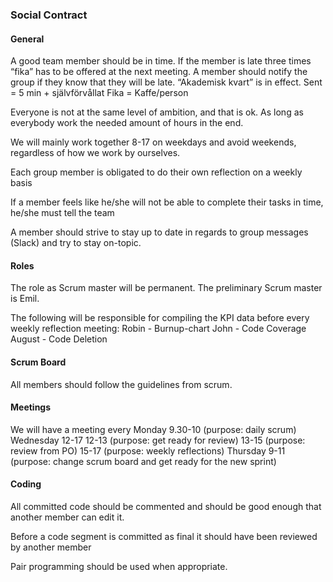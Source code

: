 ### Social Contract

#### General 
A good team member should be in time. If the member is late three times “fika” has to be offered at the next meeting. A member should notify the group if they know that they will be late. “Akademisk kvart” is in effect.
Sent = 5 min + självförvållat
Fika = Kaffe/person

Everyone is not at the same level of ambition, and that is ok. As long as everybody work the needed amount of hours in the end. 

We will mainly work together 8-17 on weekdays and avoid weekends, regardless of how we work by ourselves.

Each group member is obligated to do their own reflection on a weekly basis

If a member feels like he/she will not be able to complete their tasks in time, he/she must tell the team

A member should strive to stay up to date in regards to group messages (Slack) and try to stay on-topic.


#### Roles
The role as Scrum master will be permanent. The preliminary Scrum master is Emil.

The following will be responsible for compiling the KPI data before every weekly reflection meeting:
Robin - Burnup-chart
John -  Code Coverage
August - Code Deletion

#### Scrum Board

All members should follow the guidelines from scrum.

#### Meetings
We will have a meeting every 
Monday 9.30-10 (purpose: daily scrum)
Wednesday 12-17
  12-13 (purpose: get ready for review)
  13-15 (purpose: review from PO)
  15-17 (purpose: weekly reflections)
Thursday 9-11 (purpose: change scrum board and get ready for the new sprint)


#### Coding
All committed code should be commented and should be good enough that another member can edit it.

Before a code segment is committed as final it should have been reviewed by another member

Pair programming should be used when appropriate.





